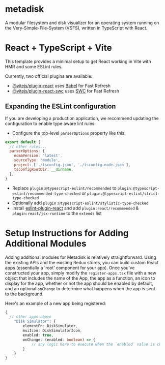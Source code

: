 # metadisk
A modular filesystem and disk visualizer for an operating system running on the Very-Simple-File-System (VSFS), written in TypeScript with React.

# React + TypeScript + Vite
This template provides a minimal setup to get React working in Vite with HMR and some ESLint rules.

Currently, two official plugins are available:

- [@vitejs/plugin-react](https://github.com/vitejs/vite-plugin-react/blob/main/packages/plugin-react/README.md) uses [Babel](https://babeljs.io/) for Fast Refresh
- [@vitejs/plugin-react-swc](https://github.com/vitejs/vite-plugin-react-swc) uses [SWC](https://swc.rs/) for Fast Refresh

## Expanding the ESLint configuration

If you are developing a production application, we recommend updating the configuration to enable type aware lint rules:

- Configure the top-level `parserOptions` property like this:

```js
export default {
  // other rules...
  parserOptions: {
    ecmaVersion: 'latest',
    sourceType: 'module',
    project: ['./tsconfig.json', './tsconfig.node.json'],
    tsconfigRootDir: __dirname,
  },
}
```

- Replace `plugin:@typescript-eslint/recommended` to `plugin:@typescript-eslint/recommended-type-checked` or `plugin:@typescript-eslint/strict-type-checked`
- Optionally add `plugin:@typescript-eslint/stylistic-type-checked`
- Install [eslint-plugin-react](https://github.com/jsx-eslint/eslint-plugin-react) and add `plugin:react/recommended` & `plugin:react/jsx-runtime` to the `extends` list

# Setup Instructions for Adding Additional Modules
Adding additional modules for Metadisk is relatively straightforward. Using the existing APIs and the existing Redux stores, you can build custom React apps (essentially a 'root' component for your app). Once you've constructed your app, simply modify the `register-apps.tsx` file with a new object that includes the name of the App, the app as a function, an icon to display for the app, whether or not the app should be enabled by default, and an optional `onChange` to determine what happens when the app is sent to the background.

Here's an example of a new app being registered:

```TypeScript
{
  // other apps above
    "Disk Simulator": {
        elementFn: DiskSimulator,
        muiIcon: DiskSimulatorIcon,
        enabled: true,
        onChange: (enabled: boolean) => {
            // any logic here to execute when the `enabled` value is changed
        }
    }
}
```

